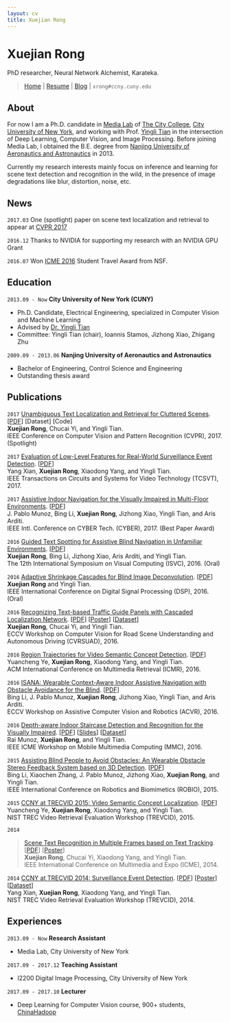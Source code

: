 ```yaml
---
layout: cv
title: Xuejian Rong
---
```

# Xuejian Rong

PhD researcher, Neural Network Alchemist, Karateka.

> [Home](http://xrong.org) | [Resume](/resume.pdf) | [Blog](http://xrong.org/blog) | `xrong#ccny.cuny.edu`

<!-- <div id="webaddress">
<a href="http://xrong.org">Home</a>
| <a href="mailto:xrong@ccny.cuny.edu">Email</a>
| <a href="/resume.pdf">Resume</a>
| <a href="http://xrong.org/blog">Blog</a>
</div> -->


## About

For now I am a Ph.D. candidate in [Media Lab](http://media-lab.ccny.cuny.edu) of [The City College](http://www.ccny.cuny.edu), [City University of New York](http://cuny.edu), and working with Prof. [Yingli Tian](http://www-ee.ccny.cuny.edu/www/web/yltian/home.html) in the intersection of Deep Learning, Computer Vision, and Image Processing. Before joining Media Lab, I obtained the B.E. degree from [Nanjing University of Aeronautics and Astronautics](http://iao.nuaa.edu.cn/) in 2013.

Currently my research interests mainly focus on inference and learning for scene text detection and recognition in the wild, in the presence of image degradations like blur, distortion, noise, etc.

## News

`2017.03`
One (spotlight) paper on scene text localization and retrieval to appear at [CVPR 2017](http://cvpr2017.thecvf.com/)

`2016.12`
Thanks to NVIDIA for supporting my research with an NVIDIA GPU Grant

`2016.07`
Won [ICME 2016](http://www.icme2016.org/) Student Travel Award from NSF.


## Education

`2013.09 - Now`
__City University of New York (CUNY)__
- Ph.D. Candidate, Electrical Engineering, specialized in Computer Vision and Machine Learning
- Advised by [Dr. Yingli Tian](http://www-ee.ccny.cuny.edu/www/web/yltian/home.html)
- Committee: Yingli Tian (chair), Ioannis Stamos, Jizhong Xiao, Zhigang Zhu

`2009.09 - 2013.06`
__Nanjing University of Aeronautics and Astronautics__
- Bachelor of Engineering, Control Science and Engineering
- Outstanding thesis award


## Publications

`2017`
[Unambiguous Text Localization and Retrieval for Cluttered Scenes](/publications/cvpr17.pdf).
[[PDF](/publications/cvpr17.pdf)]
[Dataset]
[Code]  
**Xuejian Rong**, Chucai Yi, and Yingli Tian.  
IEEE Conference on Computer Vision and Pattern Recognition (CVPR), 2017. (Spotlight)

`2017`
[Evaluation of Low-Level Features for Real-World Surveillance Event Detection](/publications/tcsvt16.pdf).
[[PDF](/publications/tcsvt16.pdf)]   
Yang Xian, **Xuejian Rong**, Xiaodong Yang, and Yingli Tian.  
IEEE Transactions on Circuits and Systems for Video Technology (TCSVT), 2017.

`2017`
[Assistive Indoor Navigation for the Visually Impaired in Multi-Floor Environments](/publications/cyber17.pdf).
[[PDF](/publications/cyber17.pdf)]  
J. Pablo Munoz, Bing Li, **Xuejian Rong**, Jizhong Xiao, Yingli Tian, and Aris Arditi.  
IEEE Intl. Conference on CYBER Tech. (CYBER), 2017. (Best Paper Award)

`2016`
[Guided Text Spotting for Assistive Blind Navigation in Unfamiliar Environments](/publications/isvc16.pdf).
[[PDF](/publications/isvc16.pdf)]  
**Xuejian Rong**, Bing Li, Jizhong Xiao, Aris Arditi, and Yingli Tian.  
The 12th International Symposium on Visual Computing (ISVC), 2016. (Oral)

`2016`
[Adaptive Shrinkage Cascades for Blind Image Deconvolution](/publications/dsp16.pdf).
[[PDF](/publications/dsp16.pdf)]  
**Xuejian Rong** and Yingli Tian.  
IEEE International Conference on Digital Signal Processing (DSP), 2016. (Oral)

`2016`
[Recognizing Text-based Traffic Guide Panels with Cascaded Localization Network](/publications/rsuad16.pdf).
[[PDF](/publications/rsuad16.pdf)]
[[Poster](/publications/rsuad16_poster.pdf)]
[[Dataset](http://media-lab.ccny.cuny.edu/wordpress/Code/TGPT.zip)]  
**Xuejian Rong**, Chucai Yi, and Yingli Tian.  
ECCV Workshop on Computer Vision for Road Scene Understanding and Autonomous Driving (CVRSUAD), 2016.

`2016`
[Region Trajectories for Video Semantic Concept Detection](/publications/icmr16.pdf).
[[PDF](/publications/icmr16.pdf)]  
Yuancheng Ye, **Xuejian Rong**, Xiaodong Yang, and Yingli Tian.  
ACM International Conference on Multimedia Retrieval (ICMR), 2016.

`2016`
[ISANA: Wearable Context-Aware Indoor Assistive Navigation with Obstacle Avoidance for the Blind](/publications/acvr16.pdf).
[[PDF](/publications/acvr16.pdf)]  
Bing Li, J. Pablo Munoz, **Xuejian Rong**, Jizhong Xiao, Yingli Tian, and Aris Arditi.  
ECCV Workshop on Assistive Computer Vision and Robotics (ACVR), 2016.

`2016`
[Depth-aware Indoor Staircase Detection and Recognition for the Visually Impaired](/publications/mmc16.pdf).
[[PDF](/publications/mmc16.pdf)]
[[Slides](/publications/mmc16_poster.pdf)]
[[Dataset](http://media-lab.ccny.cuny.edu/wordpress/Code/Staircase.zip)]  
Rai Munoz, **Xuejian Rong**, and Yingli Tian.  
IEEE ICME Workshop on Mobile Multimedia Computing (MMC), 2016.

`2015`
[Assisting Blind People to Avoid Obstacles: An Wearable Obstacle Stereo Feedback System based on 3D Detection](/publications/robio15.pdf).
[[PDF](/publications/robio15.pdf)]  
Bing Li, Xiaochen Zhang, J. Pablo Munoz, Jizhong Xiao, **Xuejian Rong**, and Yingli Tian.  
IEEE International Conference on Robotics and Biomimetics (ROBIO), 2015.

`2015`
[CCNY at TRECVID 2015: Video Semantic Concept Localization](/publications/trecvid15.pdf).
[[PDF](/publications/trecvid15.pdf)]  
Yuancheng Ye, **Xuejian Rong**, Xiaodong Yang, and Yingli Tian.  
NIST TREC Video Retrieval Evaluation Workshop (TREVCID), 2015.

`2014`
> [Scene Text Recognition in Multiple Frames based on Text Tracking](/publications/icme14.pdf).
[[PDF](/publications/icme14.pdf)]
[[Poster](/publications/icme14_poster.pdf)]  
**Xuejian Rong**, Chucai Yi, Xiaodong Yang, and Yingli Tian.  
IEEE International Conference on Multimedia and Expo (ICME), 2014.

`2014`
[CCNY at TRECVID 2014: Surveillance Event Detection](/publications/trecvid14.pdf).
[[PDF](/publications/trecvid14.pdf)]
[[Poster](/publications/trecvid14_poster.pdf)]
[[Dataset](http://media-lab.ccny.cuny.edu/wordpress/Code/CCD-Dataset.zip)]  
Yang Xian, **Xuejian Rong**, Xiaodong Yang, and Yingli Tian.  
NIST TREC Video Retrieval Evaluation Workshop (TREVCID), 2014.


<!---
- V Veeriah<sup>*</sup>, __S Zhang__<sup>*</sup>, RS Sutton

` ` 
<sup>*</sup> above denotes equal contribution
--->

## Experiences

`2013.09 - Now`
__Research Assistant__
- Media Lab, City University of New York

`2017.09 - 2017.12`
__Teaching Assistant__
- I2200 Digital Image Processing, City University of New York

`2017.09 - 2017.10`
__Lecturer__
- Deep Learning for Computer Vision course, 900+ students, [ChinaHadoop](chinahadoop.cn)


<!-- ### Footer

Last updated: Jan 2018 -->


